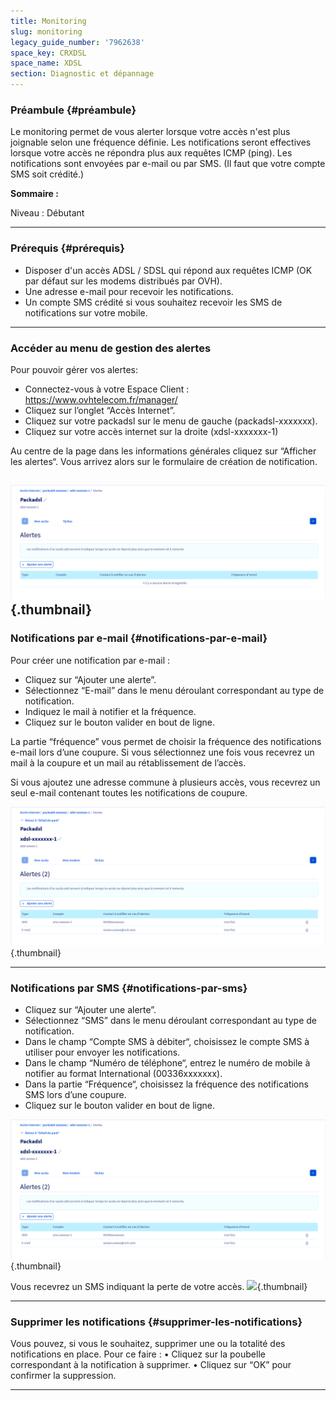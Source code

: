 ```yaml
---
title: Monitoring
slug: monitoring
legacy_guide_number: '7962638'
space_key: CRXDSL
space_name: XDSL
section: Diagnostic et dépannage
---
```


### Préambule {#préambule}

Le monitoring permet de vous alerter lorsque votre accès n'est plus joignable selon une fréquence définie. Les notifications seront effectives lorsque votre accès ne répondra plus aux requêtes ICMP (ping).
Les notifications sont envoyées par e-mail ou par SMS. (Il faut que votre compte SMS soit crédité.)

**Sommaire :**

Niveau : Débutant

------------------------------------------------------------------------

### Prérequis {#prérequis}

-   Disposer d'un accès ADSL / SDSL qui répond aux requêtes ICMP (OK par défaut sur les modems distribués par OVH).
-   Une adresse e-mail pour recevoir les notifications.
-   Un compte SMS crédité si vous souhaitez recevoir les SMS de notifications sur votre mobile.

------------------------------------------------------------------------

### Accéder au menu de gestion des alertes

Pour pouvoir gérer vos alertes:

-	Connectez-vous à votre Espace Client : https://www.ovhtelecom.fr/manager/
-	Cliquez sur l’onglet “Accès Internet”.
-	Cliquez sur votre packadsl sur le menu de gauche (packadsl-xxxxxxx).
-	Cliquez sur votre accès internet sur la droite (xdsl-xxxxxxx-1)


Au centre de la page dans les informations générales cliquez sur “Afficher les alertes“.
Vous arrivez alors sur le formulaire de création de notification.

![](images/XDSL%20monitoring.png){.thumbnail}
------------------------------------------------------------------------

### Notifications par e-mail {#notifications-par-e-mail}

Pour créer une notification par e-mail :

-	Cliquez sur “Ajouter une alerte”. 
-	Sélectionnez “E-mail” dans le menu déroulant correspondant au type de notification.
-	Indiquez le mail à notifier et la fréquence.
-	Cliquez sur le bouton valider en bout de ligne.

La partie “fréquence” vous permet de choisir la fréquence des notifications e-mail lors d’une coupure. Si vous sélectionnez une fois vous recevrez un mail à la coupure et un mail au rétablissement de l’accès.

Si vous ajoutez une adresse commune à plusieurs accès, vous recevrez un seul e-mail contenant toutes les notifications de coupure.

![](images/XDSL%20Monitoring%20alerte.png){.thumbnail}

------------------------------------------------------------------------

### Notifications par SMS {#notifications-par-sms}

-	Cliquez sur “Ajouter une alerte”. 
-	Sélectionnez “SMS” dans le menu déroulant correspondant au type de notification.
-	Dans le champ “Compte SMS à débiter“, choisissez le compte SMS à utiliser pour envoyer les notifications.
-	Dans le champ “Numéro de téléphone“, entrez le numéro de mobile à notifier au format International (00336xxxxxxx).
-	Dans la partie “Fréquence“, choisissez la fréquence des notifications SMS lors d’une coupure.
-	Cliquez sur le bouton valider en bout de ligne.

![](images/XDSL%20Monitoring%20alerte.png){.thumbnail}

Vous recevrez un SMS indiquant la perte de votre accès.
![](images/Screenshot_2015-05-25-08-33-15.png){.thumbnail}


------------------------------------------------------------------------

### Supprimer les notifications {#supprimer-les-notifications}

Vous pouvez, si vous le souhaitez, supprimer une ou la totalité des notifications en place. Pour ce faire :
•	Cliquez sur la poubelle correspondant à la notification à supprimer.
•	Cliquez sur “OK” pour confirmer la suppression.

------------------------------------------------------------------------

